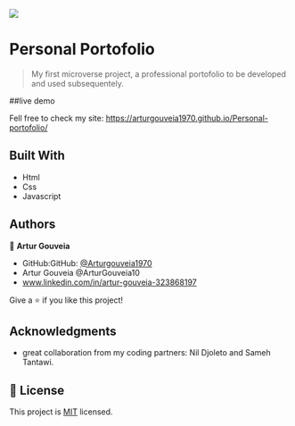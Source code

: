 ![](https://img.shields.io/badge/Microverse-blueviolet)

# Personal Portofolio

> My first microverse project, a professional portofolio to be developed and used subsequentely.

##live demo

Fell free to check my site: https://arturgouveia1970.github.io/Personal-portofolio/

## Built With

- Html
- Css
- Javascript

## Authors

👤 **Artur Gouveia**

- GitHub:GitHub: [@Arturgouveia1970](https://github.com/Arturgouveia1970)
- Artur Gouveia @ArturGouveia10
- www.linkedin.com/in/artur-gouveia-323868197

Give a ⭐️ if you like this project!

## Acknowledgments

- great collaboration from my coding partners: Nil Djoleto and Sameh Tantawi.

## 📝 License

This project is [MIT](./MIT.md) licensed.
